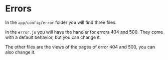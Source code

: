 # Errors

In the `app/config/error` folder you will find three files.

In the `error.js` you will have the handler for errors 404 and 500.
They come with a default behavior, but you can change it.

The other files are the views of the pages of error 404 and 500, you can also change it.